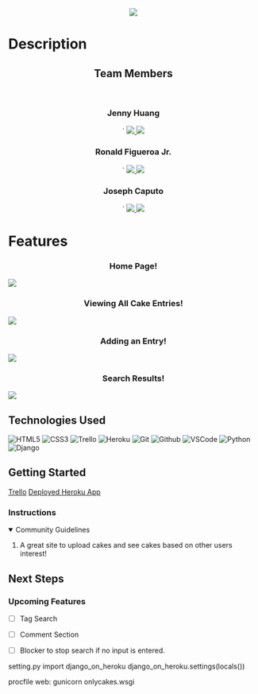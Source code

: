 <link rel="images" href="images">
<div align="center">
   <img src="https://i.ibb.co/fdp8h7M/image-1.png"/>
</div>

<h1>Description</h1>
<h2 align="center"> Team Members </h2>
<br>
<div align="center">
  <h3>Jenny Huang</h3>`                             
  <a href="https://github.com/jhuang15"_target="_blank">
    <img src="https://img.shields.io/badge/-Portfolio:_jhuang15.github.io-darkgreen?style=flat&logo=medium"/>
  </a>
  <a href="jchuang1020@gmail.com" target="_blank">
    <img src="https://img.shields.io/badge/-jchuang1020@gmail.com-c14438?style=flat&logo=Gmail&``logoColor=white">
  </a>
</div>

<div align="center">
  <h3>Ronald Figueroa Jr.</h3>`                             
  <a href="https://github.com/ronaldfigueroajr"_target="_blank">
    <img src="https://img.shields.io/badge/-Portfolio:_ronaldfigueroajr.github.io-darkgreen?style=flat&logo=medium"/>
  </a>
  <a href="figueroajrronald@gmail.com" target="_blank">
    <img src="https://img.shields.io/badge/-figueroajrronald@gmail.com-c14438?style=flat&logo=Gmail&``logoColor=white">
  </a>
</div>
<div align="center">
  <h3>Joseph Caputo</h3>`                             
  <a href="https://github.com/jcaputo44"_target="_blank">
    <img src="https://img.shields.io/badge/-Portfolio:_jcaputo44.github.io-darkgreen?style=flat&logo=medium"/>
  </a>
  <a href="jcaputo66@aol.com" target="_blank">
    <img src="https://img.shields.io/badge/-jcaputo66@aol.com-c14438?style=flat&logo=Gmail&``logoColor=white">
  </a>
</div>

<h1>Features</h1>

  <h3 align="center">Home Page!</h3><img src="https://i.ibb.co/hdQ5nn0/835ee81760588cfd75f61480730564ed.jpg"/>
  <h3 align="center">Viewing All Cake Entries!</h3><img src="https://i.ibb.co/fngYvtm/a984f6ed6100930b37e1c6329c617f44.jpg"/>
  <h3 align="center">Adding an Entry!</h3><img src="https://i.ibb.co/Bj5QV3L/Screen-Shot-2022-05-20-at-8-27-52-AM.png"/>
  <h3 align="center">Search Results!</h3><img src="https://i.ibb.co/0K9vR6j/9eed9a3ae28493685df7a1b08aedaff6.jpg"/>
</details>

## Technologies Used
![HTML5](https://img.shields.io/badge/-HTML5-333?style=flat&logo=html5)
![CSS3](https://img.shields.io/badge/-CSS-333?style=flat&logo=css3)
![Trello](https://img.shields.io/badge/-Trello-333?style=flat&logo=trello)
![Heroku](https://img.shields.io/badge/-Heroku-333?style=flat&logo=heroku)
![Git](https://img.shields.io/badge/-Git-333?style=flat&logo=git)
![Github](https://img.shields.io/badge/-GitHub-333?style=flat&logo=github)
![VSCode](https://img.shields.io/badge/-VS_Code-333?style=flat&logo=visualstudio)
![Python](https://img.shields.io/badge/-Python-333?style=flat&logo=python)
![Django](https://img.shields.io/badge/-Django-333?style=flat&logo=django)
<h2>Getting Started </h2>
<a href="https://trello.com/b/EX6KSP09/only-cakes">Trello</a>
<a href="https://onlycakes.herokuapp.com/">Deployed Heroku App</a>
<h3>Instructions </h3>
<details open>
  <summary>Community Guidelines</summary>
  <ol>
  <li>A great site to upload cakes and see cakes based on other users interest!</li>
  </ol>
</details>

## Next Steps

### Upcoming Features
- [ ] Tag Search   
- [ ] Comment Section   
- [ ] Blocker to stop search if no input is entered.


setting.py 
import django_on_heroku
django_on_heroku.settings(locals())

procfile
web: gunicorn onlycakes.wsgi

